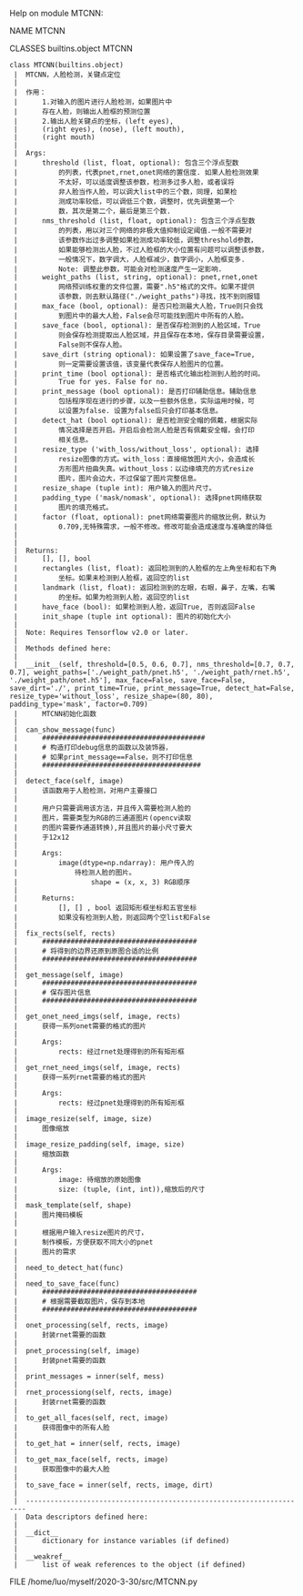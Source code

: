 Help on module MTCNN:

NAME
    MTCNN

CLASSES
    builtins.object
        MTCNN
    
    class MTCNN(builtins.object)
     |  MTCNN，人脸检测，关键点定位
     |  
     |  作用：
     |      1.对输入的图片进行人脸检测，如果图片中
     |      存在人脸，则输出人脸框的预测位置
     |      2.输出人脸关键点的坐标，(left eyes),
     |      (right eyes), (nose), (left mouth),
     |      (right mouth)
     |  
     |  Args:
     |      threshold (list, float, optional): 包含三个浮点型数
     |          的列表，代表pnet,rnet,onet网络的置信度. 如果人脸检测效果
     |          不太好，可以适度调整该参数，检测多过多人脸，或者误将
     |          非人脸当作人脸，可以调大list中的三个数，同理，如果检
     |          测成功率较低，可以调低三个数，调整时，优先调整第一个
     |          数，其次是第二个，最后是第三个数.
     |      nms_threshold (list, float, optional): 包含三个浮点型数
     |          的列表，用以对三个网络的非极大值抑制设定阈值.一般不需要对
     |          该参数作出过多调整如果检测成功率较低，调整threshold参数，
     |          如果能够检测出人脸，不过人脸框的大小位置有问题可以调整该参数，
     |          一般情况下，数字调大，人脸框减少，数字调小，人脸框变多.
     |          Note: 调整此参数，可能会对检测速度产生一定影响.
     |      weight_paths (list, string, optional): pnet,rnet,onet
     |          网络预训练权重的文件位置，需要".h5"格式的文件。如果不提供
     |          该参数，则去默认路径("./weight_paths")寻找，找不到则报错
     |      max_face (bool, optional): 是否只检测最大人脸，True则只会找
     |          到图片中的最大人脸，False会尽可能找到图片中所有的人脸。
     |      save_face (bool, optional): 是否保存检测到的人脸区域，True
     |          则会保存检测提取出人脸区域，并且保存在本地，保存目录需要设置，
     |          False则不保存人脸。
     |      save_dirt (string optional): 如果设置了save_face=True,
     |          则一定需要设置该值，该变量代表保存人脸图片的位置。
     |      print_time (bool optional): 是否格式化输出检测到人脸的时间。
     |          True for yes. False for no.
     |      print_message (bool optional): 是否打印辅助信息。辅助信息
     |          包括程序现在进行的步骤，以及一些额外信息，实际运用时候，可
     |          以设置为false. 设置为false后只会打印基本信息。
     |      detect_hat (bool optional): 是否检测安全帽的佩戴，根据实际
     |          情况选择是否开启。开启后会检测人脸是否有佩戴安全帽，会打印
     |          相关信息。
     |      resize_type ('with_loss/without_loss', optional): 选择
     |          resize图像的方式。with_loss：直接缩放图片大小，会造成长
     |          方形图片扭曲失真。without_loss：以边缘填充的方式resize
     |          图片，图片会边大，不过保留了图片完整信息。
     |      resize_shape (tuple int): 用户输入的图片尺寸。
     |      padding_type ('mask/nomask', optional): 选择pnet网络获取
     |          图片的填充格式。
     |      factor (float, optional): pnet网络需要图片的缩放比例，默认为
     |          0.709,无特殊需求，一般不修改。修改可能会造成速度与准确度的降低
     |      
     |      
     |  Returns:
     |      [], [], bool
     |      rectangles (list, float): 返回检测到的人脸框的左上角坐标和右下角
     |          坐标。如果未检测到人脸框，返回空的list
     |      landmark (list, float): 返回检测到的左眼，右眼，鼻子，左嘴，右嘴
     |          的坐标。如果为检测到人脸，返回空的list
     |      have_face (bool): 如果检测到人脸，返回True, 否则返回False
     |      init_shape (tuple int optional): 图片的初始化大小
     |  
     |  Note: Requires Tensorflow v2.0 or later.
     |  
     |  Methods defined here:
     |  
     |  __init__(self, threshold=[0.5, 0.6, 0.7], nms_threshold=[0.7, 0.7, 0.7], weight_paths=['./weight_path/pnet.h5', './weight_path/rnet.h5', './weight_path/onet.h5'], max_face=False, save_face=False, save_dirt='./', print_time=True, print_message=True, detect_hat=False, resize_type='without_loss', resize_shape=(80, 80), padding_type='mask', factor=0.709)
     |      MTCNN初始化函数
     |  
     |  can_show_message(func)
     |      ########################################
     |      # 构造打印debug信息的函数以及装饰器，
     |      # 如果print_message==False，则不打印信息
     |      #######################################
     |  
     |  detect_face(self, image)
     |      该函数用于人脸检测，对用户主要接口
     |      
     |      用户只需要调用该方法，并且传入需要检测人脸的
     |      图片，需要类型为RGB的三通道图片(opencv读取
     |      的图片需要作通道转换),并且图片的最小尺寸要大
     |      于12x12
     |      
     |      Args:
     |          image(dtype=np.ndarray): 用户传入的
     |              待检测人脸的图片。   
     |                  shape = (x, x, 3) RGB顺序
     |      
     |      Returns:
     |          [], [] , bool 返回矩形框坐标和五官坐标
     |          如果没有检测到人脸，则返回两个空list和False
     |  
     |  fix_rects(self, rects)
     |      ######################################
     |      # 将得到的边界还原到原图合适的比例
     |      ######################################
     |  
     |  get_message(self, image)
     |      ######################################
     |      # 保存图片信息
     |      ######################################
     |  
     |  get_onet_need_imgs(self, image, rects)
     |      获得一系列onet需要的格式的图片
     |      
     |      Args:
     |          rects: 经过rnet处理得到的所有矩形框
     |  
     |  get_rnet_need_imgs(self, image, rects)
     |      获得一系列rnet需要的格式的图片
     |      
     |      Args:
     |          rects: 经过pnet处理得到的所有矩形框
     |  
     |  image_resize(self, image, size)
     |      图像缩放
     |  
     |  image_resize_padding(self, image, size)
     |      缩放函数
     |      
     |      Args:
     |          image: 待缩放的原始图像
     |          size: (tuple, (int, int)),缩放后的尺寸
     |  
     |  mask_template(self, shape)
     |      图片掩码模板
     |      
     |      根据用户输入resize图片的尺寸，
     |      制作模板，方便获取不同大小的pnet
     |      图片的需求
     |  
     |  need_to_detect_hat(func)
     |  
     |  need_to_save_face(func)
     |      ######################################
     |      # 根据需要截取图片，保存到本地
     |      ######################################
     |  
     |  onet_processing(self, rects, image)
     |      封装rnet需要的函数
     |  
     |  pnet_processing(self, image)
     |      封装pnet需要的函数
     |  
     |  print_messages = inner(self, mess)
     |  
     |  rnet_processiong(self, rects, image)
     |      封装rnet需要的函数
     |  
     |  to_get_all_faces(self, rect, image)
     |      获得图像中的所有人脸
     |  
     |  to_get_hat = inner(self, rects, image)
     |  
     |  to_get_max_face(self, rects, image)
     |      获取图像中的最大人脸
     |  
     |  to_save_face = inner(self, rects, image, dirt)
     |  
     |  ----------------------------------------------------------------------
     |  Data descriptors defined here:
     |  
     |  __dict__
     |      dictionary for instance variables (if defined)
     |  
     |  __weakref__
     |      list of weak references to the object (if defined)

FILE
    /home/luo/myself/2020-3-30/src/MTCNN.py


